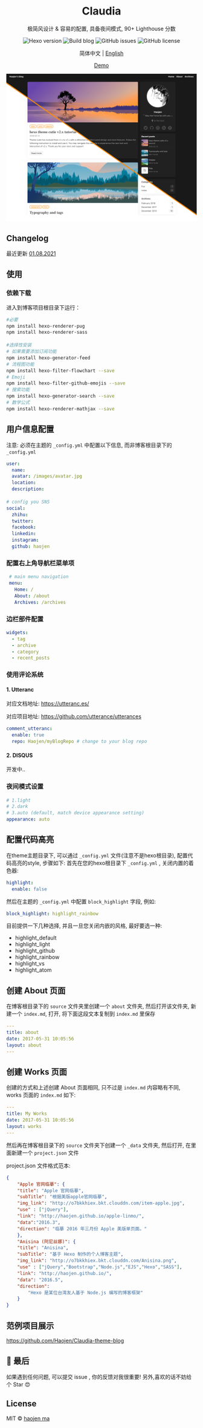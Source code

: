 <h1 align="center">Claudia</h1>
<p align="center"> 
  极简风设计 & 容易的配置, 具备夜间模式, 90+ Lighthouse 分数
</p>

<p align="center">
  <img  alt="Hexo version" src="https://img.shields.io/badge/hexo%20version-%3E%3D5.0-brightgreen">
  <img  alt="Build blog" src="https://github.com/Haojen/Claudia-theme-blog/workflows/Build%20Claudia%20blog/badge.svg?branch=master">
  <img  alt="GitHub issues" src="https://img.shields.io/github/issues/Haojen/hexo-theme-Claudia">
  <img  alt="GitHub license" src="https://img.shields.io/github/license/Haojen/hexo-theme-Claudia">
</p>


<p align="center">
  <span>简体中文 | </span> 
  <a href="README.md" rel="nofollow">English</a>
</p>

<p align="center">
  <a href="https://haojen.github.io/Claudia-theme-blog/" rel="nofollow">Demo</a>
</p>

![cover](./screenshot/claudia-cover-v2.png)

## Changelog

最近更新 [01.08.2021](CHANGELOG.md)


## 使用

### 依赖下载
进入到博客项目根目录下运行：
```bash
#必要
npm install hexo-renderer-pug 
npm install hexo-renderer-sass

#选择性安装
# 如果需要添加订阅功能
npm install hexo-generator-feed
# 流程图功能
npm install hexo-filter-flowchart --save   
# Emoji
npm install hexo-filter-github-emojis --save  
# 搜索功能
npm install hexo-generator-search --save   
# 数学公式
npm install hexo-renderer-mathjax --save
```

## 用户信息配置

注意: 必须在主题的 `_config.yml` 中配置以下信息, 而非博客根目录下的 `_config.yml`

``` yaml
user:
  name: 
  avatar: /images/avatar.jpg
  location:
  description:

# config you SNS
social:
  zhihu:
  twitter:
  facebook:
  linkedin:
  instagram:
  github: haojen

```

### 配置右上角导航栏菜单项

```yaml
 # main menu navigation
 menu:
   Home: /
   About: /about
   Archives: /archives
```

### 边栏部件配置
```yaml
widgets:
  - tag
  - archive
  - category
  - recent_posts
```

### 使用评论系统

#### 1. Utteranc
对应文档地址: https://utteranc.es/

对应项目地址: https://github.com/utterance/utterances

```yaml
comment_utteranc:
  enable: true
  repo: Haojen/myBlogRepo # change to your blog repo
```

#### 2. DISQUS
开发中..


### 夜间模式设置
```yaml
# 1.light 
# 2.dark
# 3.auto (default, match device appearance setting)
appearance: auto
```

## 配置代码高亮

在theme主题目录下, 可以通过 `_config.yml` 文件(注意不是hexo根目录), 配置代码高亮的style, 步骤如下:
首先在您的hexo根目录下 `_config.yml` , 关闭内置的着色器:
```yaml
highlight:
  enable: false
```
然后在主题的 `_config.yml` 中配置 `block_highlight` 字段, 例如:
```yaml
block_highlight: highlight_rainbow
```
目前提供一下几种选择, 并且一旦您关闭内嵌的风格, 最好要选一种:
* highlight_default
* highlight_light
* highlight_github
* highlight_rainbow
* highlight_vs
* highlight_atom

	
## 创建 About 页面
在博客根目录下的 `source` 文件夹里创建一个 `about` 文件夹, 然后打开该文件夹, 新建一个 `index.md`, 打开, 将下面这段文本复制到 `index.md` 里保存

```yaml
---
title: about
date: 2017-05-31 10:05:56
layout: about
---
```


## 创建 Works 页面
创建的方式和上述创建 About 页面相同, 只不过是 `index.md` 内容略有不同, works 页面的 `index.md` 如下:

```yaml
---
title: My Works
date: 2017-05-31 10:05:56
layout: works
---
```

然后再在博客根目录下的 `source` 文件夹下创建一个 `_data` 文件夹, 然后打开, 在里面新建一个 `project.json` 文件

project.json 文件格式范本:
```json
{
	"Apple 官网临摹": {
	"title": "Apple 官网临摹",
	"subTitle": "根据美版apple官网临摹",
	"img_link": "http://o7bkkhiex.bkt.clouddn.com/item-apple.jpg",
	"use" : ["jQuery"],
	"link": "http://haojen.github.io/apple-linmo/",
	"data":"2016.3",
	"direction": "临摹 2016 年三月份 Apple 美版单页面。"
	},
	"Anisina (阿尼丝娜)": {
	"title": "Anisina",
	"subTitle": "基于 Hexo 制作的个人博客主题",
	"img_link": "http://o7bkkhiex.bkt.clouddn.com/Anisina.png",
	"use" : ["jQuery","Bootstrap","Node.js","EJS","Hexo","SASS"],
	"link": "http://haojen.github.io/",
	"data": "2016.5",
	"direction":
		"Hexo 是某位台湾友人基于 Node.js 编写的博客框架"
	}
}

```
	
## 范例项目展示

https://github.com/Haojen/Claudia-theme-blog  

## 💙 最后

如果遇到任何问题, 可以提交 issue , 你的反馈对我很重要!
另外,喜欢的话不妨给个 Star 😍

## License

MIT © [haojen ma](http://haojen.github.io)
